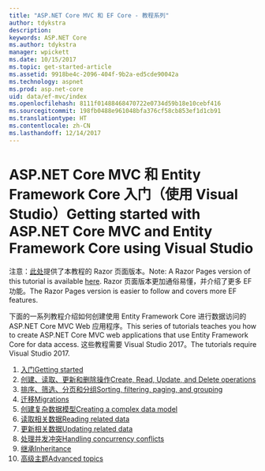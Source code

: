 ```yaml
---
title: "ASP.NET Core MVC 和 EF Core - 教程系列"
author: tdykstra
description: 
keywords: ASP.NET Core
ms.author: tdykstra
manager: wpickett
ms.date: 10/15/2017
ms.topic: get-started-article
ms.assetid: 9918be4c-2096-404f-9b2a-ed5cde90042a
ms.technology: aspnet
ms.prod: asp.net-core
uid: data/ef-mvc/index
ms.openlocfilehash: 8111f01488468470722e0734d59b18e10cebf416
ms.sourcegitcommit: 198fb0488e961048bfa376cf58cb853ef1d1cb91
ms.translationtype: HT
ms.contentlocale: zh-CN
ms.lasthandoff: 12/14/2017
---
```

# <a name="getting-started-with-aspnet-core-mvc-and-entity-framework-core-using-visual-studio"></a><span data-ttu-id="a7e5c-103">ASP.NET Core MVC 和 Entity Framework Core 入门（使用 Visual Studio）</span><span class="sxs-lookup"><span data-stu-id="a7e5c-103">Getting started with ASP.NET Core MVC and Entity Framework Core using Visual Studio</span></span>

<span data-ttu-id="a7e5c-104">注意：[此处](xref:data/ef-rp/intro)提供了本教程的 Razor 页面版本。</span><span class="sxs-lookup"><span data-stu-id="a7e5c-104">Note: A Razor Pages version of this tutorial is available [here](xref:data/ef-rp/intro).</span></span> <span data-ttu-id="a7e5c-105">Razor 页面版本更加通俗易懂，并介绍了更多 EF 功能。</span><span class="sxs-lookup"><span data-stu-id="a7e5c-105">The Razor Pages version is easier to follow and covers more EF features.</span></span>

<span data-ttu-id="a7e5c-106">下面的一系列教程介绍如何创建使用 Entity Framework Core 进行数据访问的 ASP.NET Core MVC Web 应用程序。</span><span class="sxs-lookup"><span data-stu-id="a7e5c-106">This series of tutorials teaches you how to create ASP.NET Core MVC web applications that use Entity Framework Core for data access.</span></span> <span data-ttu-id="a7e5c-107">这些教程需要 Visual Studio 2017。</span><span class="sxs-lookup"><span data-stu-id="a7e5c-107">The tutorials require Visual Studio 2017.</span></span>

1. [<span data-ttu-id="a7e5c-108">入门</span><span class="sxs-lookup"><span data-stu-id="a7e5c-108">Getting started</span></span>](intro.md)
2. [<span data-ttu-id="a7e5c-109">创建、读取、更新和删除操作</span><span class="sxs-lookup"><span data-stu-id="a7e5c-109">Create, Read, Update, and Delete operations</span></span>](crud.md)
3. [<span data-ttu-id="a7e5c-110">排序、筛选、分页和分组</span><span class="sxs-lookup"><span data-stu-id="a7e5c-110">Sorting, filtering, paging, and grouping</span></span>](sort-filter-page.md)
4. [<span data-ttu-id="a7e5c-111">迁移</span><span class="sxs-lookup"><span data-stu-id="a7e5c-111">Migrations</span></span>](migrations.md)
5. [<span data-ttu-id="a7e5c-112">创建复杂数据模型</span><span class="sxs-lookup"><span data-stu-id="a7e5c-112">Creating a complex data model</span></span>](complex-data-model.md)
6. [<span data-ttu-id="a7e5c-113">读取相关数据</span><span class="sxs-lookup"><span data-stu-id="a7e5c-113">Reading related data</span></span>](read-related-data.md)
7. [<span data-ttu-id="a7e5c-114">更新相关数据</span><span class="sxs-lookup"><span data-stu-id="a7e5c-114">Updating related data</span></span>](update-related-data.md)
8. [<span data-ttu-id="a7e5c-115">处理并发冲突</span><span class="sxs-lookup"><span data-stu-id="a7e5c-115">Handling concurrency conflicts</span></span>](concurrency.md)
9. [<span data-ttu-id="a7e5c-116">继承</span><span class="sxs-lookup"><span data-stu-id="a7e5c-116">Inheritance</span></span>](inheritance.md)
10. [<span data-ttu-id="a7e5c-117">高级主题</span><span class="sxs-lookup"><span data-stu-id="a7e5c-117">Advanced topics</span></span>](advanced.md)
